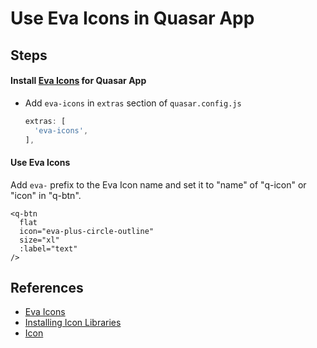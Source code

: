 # Use Eva Icons in Quasar App

## Steps

#### Install [Eva Icons](https://akveo.github.io/eva-icons) for Quasar App
* Add `eva-icons` in `extras` section of `quasar.config.js`

  ```js
  extras: [
    'eva-icons',
  ],
  ```

#### Use Eva Icons
Add `eva-` prefix to the Eva Icon name and set it to "name" of "q-icon" or "icon" in "q-btn".

```vue
<q-btn
  flat
  icon="eva-plus-circle-outline" 
  size="xl"
  :label="text"
/>
```

## References
* [Eva Icons](https://akveo.github.io/eva-icons/)
* [Installing Icon Libraries](https://quasar.dev/options/installing-icon-libraries)
* [Icon](https://quasar.dev/vue-components/icon)

